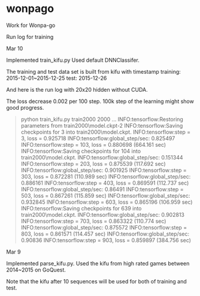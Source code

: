 # wonpago
Work for Wonpa-go

Run log for training


Mar 10

Implemented train_kifu.py
Used default DNNClassifer.

The training and test data set is built from kifu with timestamp
training: 2015-12-01~2015-12-25
test: 2015-12-26

And here is the run log with 20x20 hidden without CUDA.

The loss decrease 0.002 per 100 step.
100k step of the learning might show good progress.

>python train_kifu.py train2000 2000
...
INFO:tensorflow:Restoring parameters from train2000\model.ckpt-2
INFO:tensorflow:Saving checkpoints for 3 into train2000\model.ckpt.
INFO:tensorflow:step = 3, loss = 0.925718
INFO:tensorflow:global_step/sec: 0.825497
INFO:tensorflow:step = 103, loss = 0.880698 (664.161 sec)
INFO:tensorflow:Saving checkpoints for 104 into train2000\model.ckpt.
INFO:tensorflow:global_step/sec: 0.151344
INFO:tensorflow:step = 203, loss = 0.875539 (117.692 sec)
INFO:tensorflow:global_step/sec: 0.901925
INFO:tensorflow:step = 303, loss = 0.872281 (110.989 sec)
INFO:tensorflow:global_step/sec: 0.886161
INFO:tensorflow:step = 403, loss = 0.869591 (112.737 sec)
INFO:tensorflow:global_step/sec: 0.86491
INFO:tensorflow:step = 503, loss = 0.867261 (115.859 sec)
INFO:tensorflow:global_step/sec: 0.932845
INFO:tensorflow:step = 603, loss = 0.865196 (106.959 sec)
INFO:tensorflow:Saving checkpoints for 639 into train2000\model.ckpt.
INFO:tensorflow:global_step/sec: 0.902813
INFO:tensorflow:step = 703, loss = 0.863322 (110.774 sec)
INFO:tensorflow:global_step/sec: 0.875572
INFO:tensorflow:step = 803, loss = 0.861571 (114.457 sec)
INFO:tensorflow:global_step/sec: 0.90836
INFO:tensorflow:step = 903, loss = 0.859897 (384.756 sec)



Mar 9

Implemented parse_kifu.py.
Used the kifu from high rated games between 2014~2015 on GoQuest.

Note that the kifu after 10 sequences will be used for both of training and test.
